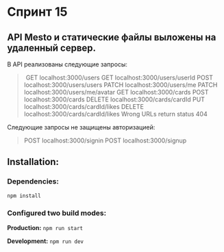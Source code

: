 
# Спринт 15

## API Mesto и статические файлы выложены на удаленный сервер.


В API реализованы следующие запросы:

> GET localhost:3000/users
> GET localhost:3000/users/userId
> POST localhost:3000/users/users
> PATCH localhost:3000/users/me
> PATCH localhost:3000/users/me/avatar
> GET localhost:3000/cards
> POST localhost:3000/cards
> DELETE localhost:3000/cards/cardId
> PUT localhost:3000/cards/cardId/likes
> DELETE localhost:3000/cards/cardId/likes
> Wrong URLs return status 404

Следующие запросы не защищены авторизацией:

> POST localhost:3000/signin
> POST localhost:3000/signup



## Installation:

### Dependencies:

`npm install`

### Configured two build modes:

**Production:**
`npm run start`

**Development:**
`npm run dev`

